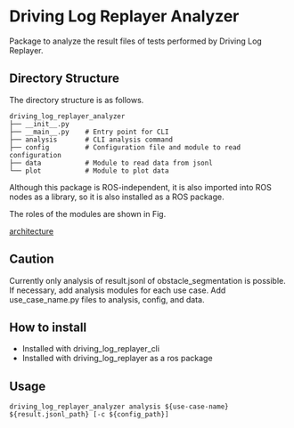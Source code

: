 # Driving Log Replayer Analyzer

Package to analyze the result files of tests performed by Driving Log Replayer.

## Directory Structure

The directory structure is as follows.

```shell
driving_log_replayer_analyzer
├── __init__.py
├── __main__.py    # Entry point for CLI
├── analysis       # CLI analysis command
├── config         # Configuration file and module to read configuration
├── data           # Module to read data from jsonl
└── plot           # Module to plot data
```

Although this package is ROS-independent, it is also imported into ROS nodes as a library, so it is also installed as a ROS package.

The roles of the modules are shown in Fig.

[architecture](./images/architecture.drawio.svg)

## Caution

Currently only analysis of result.jsonl of obstacle_segmentation is possible.
If necessary, add analysis modules for each use case.
Add use_case_name.py files to analysis, config, and data.

## How to install

- Installed with driving_log_replayer_cli
- Installed with driving_log_replayer as a ros package

## Usage

```shell
driving_log_replayer_analyzer analysis ${use-case-name} ${result.jsonl_path} [-c ${config_path}]
```
